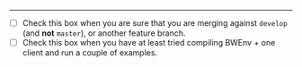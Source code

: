 <!-- Hi there, you wonderful contributor! Please write a description of all the changes of this PR-->

<YOUR DESCRIPTION HERE>


---
- [ ] Check this box when you are sure that you are merging against `develop` (and **not** `master`), or another feature branch.
- [ ] Check this box when you have at least tried compiling BWEnv + one client and run a couple of examples.
